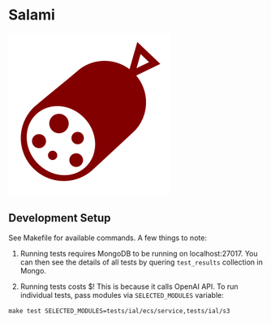 # Salami

<img src="salami-icon.svg" alt="Salami Icon">

## Development Setup

See Makefile for available commands. A few things to note:

1. Running tests requires MongoDB to be running on localhost:27017. You can then see the details of all tests by quering `test_results` collection in Mongo.

2. Running tests costs $! This is because it calls OpenAI API. To run individual tests, pass modules via `SELECTED_MODULES` variable:

```
make test SELECTED_MODULES=tests/ial/ecs/service,tests/ial/s3
```
